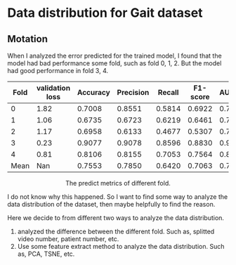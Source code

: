 Data distribution for Gait dataset
===

## Motation

When I analyzed the error predicted for the trained model, I found that the model had bad performance some fold, such as fold 0, 1, 2. But the model had good performance in fold 3, 4.

| Fold | validation loss | Accuracy | Precision | Recall | F1-score | AUROC  |
| ---- | --------------- | -------- | --------- | ------ | -------- | ------ |
| 0    | 1.82            | 0.7008   | 0.8551    | 0.5814 | 0.6922   | 0.7555 |
| 1    | 1.06            | 0.6735   | 0.6723    | 0.6219 | 0.6461   | 0.7050 |
| 2    | 1.17            | 0.6958   | 0.6133    | 0.4677 | 0.5307   | 0.7170 |
| 3    | 0.23            | 0.9077   | 0.9078    | 0.8596 | 0.8830   | 0.9594 |
| 4    | 0.81            | 0.8106   | 0.8155    | 0.7053 | 0.7564   | 0.8431 |
| Mean | Nan             | 0.7553   | 0.7850    | 0.6420 | 0.7063   | 0.7864 |
<center> The predict metrics of different fold. </center>

I do not know why this happened. 
So I want to find some way to analyze the data distribution of the dataset, then maybe helpfully to find the reason.

Here we decide to from different two ways to analyze the data distribution.

1. analyzed the difference between the different fold. Such as, splitted video number, patient number, etc.
2. Use some feature extract method to analyze the data distribution. Such as, PCA, TSNE, etc. 